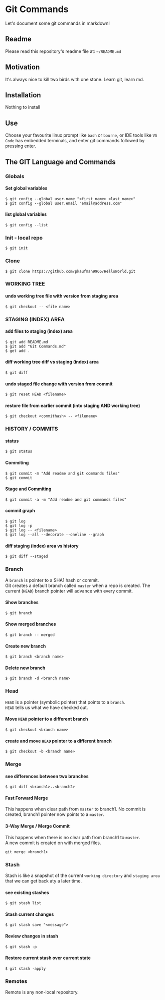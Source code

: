 Git Commands
============

Let's document some git commands in markdown!

Readme
------

Please read this repository's readme file at:  `~/README.md`


Motivation
----------

It's always nice to kill two birds with one stone.  Learn git, learn md.

Installation
------------

Nothing to install

Use
---

Choose your favourite linux prompt like `bash` or `bourne`, or IDE tools like `VS Code` has embedded terminals, and enter git commands followed by pressing enter.

The GIT Language and Commands
--------

### Globals

#### Set global variables
```
$ git config --global user.name "<first name> <last name>"
$ git config --global user.email "email@address.com"
```

#### list global variables
```
$ git config --list
```

### Init - local repo
```
$ git init
```

### Clone
```
$ git clone https://github.com/pkaufman9966/HelloWorld.git
```

### WORKING TREE

#### undo working tree file with version from staging area
```
$ git checkout -- <file name>
```

### STAGING (INDEX) AREA

#### add files to staging (index) area
```
$ git add README.md
$ git add "Git Commands.md"
$ get add .
```

#### diff working tree diff vs staging (index) area
```
$ git diff
```

#### undo staged file change with version from commit
```
$ git reset HEAD <filename>
```

#### restore file from earlier commit (into staging AND working tree)
```
$ git checkout <commithash> -- <filename>
```
### HISTORY / COMMITS

#### status
```
$ git status
```

#### Commiting
```
$ git commit -m "Add readme and git commands files"
$ git commit
```

#### Stage and Commiting
```
$ git commit -a -m "Add readme and git commands files"
```


#### commit graph
```
$ git log
$ git log -p
$ git log -- <filename>
$ git log --all --decorate --oneline --graph
```

#### diff staging (index) area vs history
```
$ git diff --staged
```

### Branch
A `branch` is pointer to a SHA1 hash or commit.<br/>
Git creates a default branch called `master` when a repo is created.
The current (`HEAD`) branch pointer will advance with every commit.

#### Show branches
```
$ git branch
```
#### Show merged branches
```
$ git branch -- merged
```
#### Create new branch
```
$ git branch <branch name>
```
#### Delete new branch
```
$ git branch -d <branch name>
```

### Head
`HEAD` is a pointer (symbolic pointer) that points to a `branch`.<br/>
`HEAD` tells us what we have checked out.

#### Move `HEAD` pointer to a different branch
```
$ git checkout <branch name>
```

#### create and move `HEAD` pointer to a different branch
```
$ git checkout -b <branch name>
```

### Merge

#### see differences between two branches

```
$ git diff <branch1>..<branch2>
```
#### Fast Forward Merge

This happens when clear path from `master` to branch1.  No commit is created, branch1 pointer now points to a `master`.

#### 3-Way Merge / Merge Commit

This happens when there is no clear path from branch1 to `master`.<br/>
A new commit is created on with merged files.

```
git merge <branch1>
```

### Stash

Stash is like a snapshot of the current `working directory` and `staging area` that we can get back aty a later time.

#### see existing stashes
```
$ git stash list
```
#### Stash current changes
```
$ git stash save "<message">
```
#### Review changes in stash
```
$ git stash -p
```
#### Restore current stash over current state
```
$ git stash -apply
```

### Remotes

Remote is any non-local repository.


